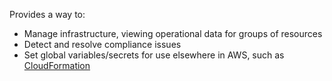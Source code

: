 Provides a way to:
* Manage infrastructure, viewing operational data for groups of resources
* Detect and resolve compliance issues
* Set global variables/secrets for use elsewhere in AWS, such as [CloudFormation](./CloudFormation.md)